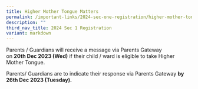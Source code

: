 ```yaml
---
title: Higher Mother Tongue Matters
permalink: /important-links/2024-sec-one-registration/higher-mother-tongue-matters/
description: ""
third_nav_title: 2024 Sec 1 Registration
variant: markdown
---
```

Parents / Guardians will receive a message via Parents Gateway on **20th Dec 2023 (Wed)** if their child / ward is eligible to take Higher Mother Tongue. 

Parents/ Guardians are to indicate their response via Parents Gateway **by 26th Dec 2023 (Tuesday).**